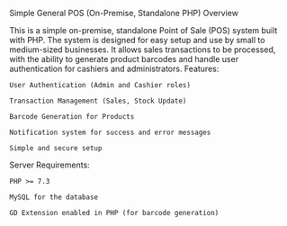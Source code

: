 Simple General POS (On-Premise, Standalone PHP)
Overview

This is a simple on-premise, standalone Point of Sale (POS) system built with PHP. The system is designed for easy setup and use by small to medium-sized businesses. It allows sales transactions to be processed, with the ability to generate product barcodes and handle user authentication for cashiers and administrators.
Features:

    User Authentication (Admin and Cashier roles)

    Transaction Management (Sales, Stock Update)

    Barcode Generation for Products

    Notification system for success and error messages

    Simple and secure setup

Server Requirements:

    PHP >= 7.3

    MySQL for the database

    GD Extension enabled in PHP (for barcode generation)

    
